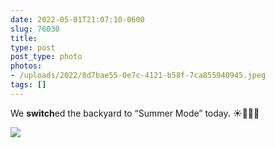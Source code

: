 ```yaml
---
date: 2022-05-01T21:07:10-0600
slug: 76030
title: 
type: post
post_type: photo
photos:
- /uploads/2022/8d7bae55-0e7c-4121-b58f-7ca855940945.jpeg
tags: []
---
```

We **switch**ed the backyard to “Summer Mode” today. ☀️🏊‍♂️🍹


![](/uploads/2022/8d7bae55-0e7c-4121-b58f-7ca855940945.jpeg)


